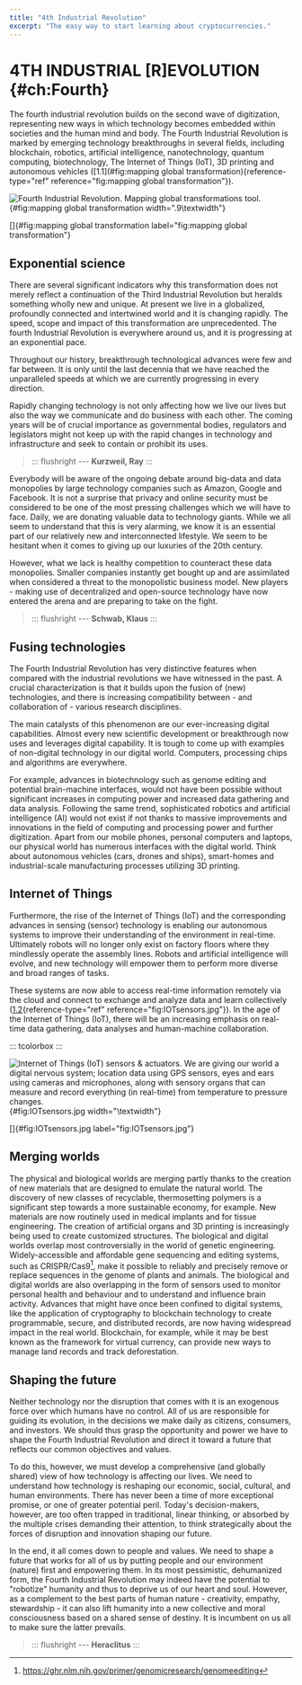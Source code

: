 ```yaml
---
title: "4th Industrial Revolution"
excerpt: "The easy way to start learning about cryptocurrencies."
---
```


# 4TH INDUSTRIAL \[R\]EVOLUTION {#ch:Fourth}

The fourth industrial revolution builds on the second wave of
digitization, representing new ways in which technology becomes embedded
within societies and the human mind and body. The Fourth Industrial
Revolution is marked by emerging technology breakthroughs in several
fields, including blockchain, robotics, artificial intelligence,
nanotechnology, quantum computing, biotechnology, The Internet of Things
(IoT), 3D printing and autonomous vehicles
([1.1](#fig:mapping global transformation){reference-type="ref"
reference="fig:mapping global transformation"}).

![Fourth Industrial Revolution. Mapping global transformations
tool.](img/ch-revolution/WEF_fourth_industrial_revolution.jpg){#fig:mapping global transformation
width=".9\\textwidth"}

[]{#fig:mapping global transformation
label="fig:mapping global transformation"}

## Exponential science

There are several significant indicators why this transformation does
not merely reflect a continuation of the Third Industrial Revolution but
heralds something wholly new and unique. At present we live in a
globalized, profoundly connected and intertwined world and it is
changing rapidly. The speed, scope and impact of this transformation are
unprecedented. The fourth Industrial Revolution is everywhere around us,
and it is progressing at an exponential pace.

Throughout our history, breakthrough technological advances were few and
far between. It is only until the last decennia that we have reached the
unparalleled speeds at which we are currently progressing in every
direction.

Rapidly changing technology is not only affecting how we live our lives
but also the way we communicate and do business with each other. The
coming years will be of crucial importance as governmental bodies,
regulators and legislators might not keep up with the rapid changes in
technology and infrastructure and seek to contain or prohibit its uses.

> ::: flushright
> --- **Kurzweil, Ray**
> :::

Everybody will be aware of the ongoing debate around big-data and data
monopolies by large technology companies such as Amazon, Google and
Facebook. It is not a surprise that privacy and online security must be
considered to be one of the most pressing challenges which we will have
to face. Daily, we are donating valuable data to technology giants.
While we all seem to understand that this is very alarming, we know it
is an essential part of our relatively new and interconnected lifestyle.
We seem to be hesitant when it comes to giving up our luxuries of the
20th century.

However, what we lack is healthy competition to counteract these data
monopolies. Smaller companies instantly get bought up and are
assimilated when considered a threat to the monopolistic business model.
New players - making use of decentralized and open-source technology
have now entered the arena and are preparing to take on the fight.

> ::: flushright
> --- **Schwab, Klaus**
> :::

## Fusing technologies

The Fourth Industrial Revolution has very distinctive features when
compared with the industrial revolutions we have witnessed in the past.
A crucial characterization is that it builds upon the fusion of (new)
technologies, and there is increasing compatibility between - and
collaboration of - various research disciplines.

The main catalysts of this phenomenon are our ever-increasing digital
capabilities. Almost every new scientific development or breakthrough
now uses and leverages digital capability. It is tough to come up with
examples of non-digital technology in our digital world. Computers,
processing chips and algorithms are everywhere.

For example, advances in biotechnology such as genome editing and
potential brain-machine interfaces, would not have been possible without
significant increases in computing power and increased data gathering
and data analysis. Following the same trend, sophisticated robotics and
artificial intelligence (AI) would not exist if not thanks to massive
improvements and innovations in the field of computing and processing
power and further digitization. Apart from our mobile phones, personal
computers and laptops, our physical world has numerous interfaces with
the digital world. Think about autonomous vehicles (cars, drones and
ships), smart-homes and industrial-scale manufacturing processes
utilizing 3D printing.

## Internet of Things

Furthermore, the rise of the Internet of Things (IoT) and the
corresponding advances in sensing (sensor) technology is enabling our
autonomous systems to improve their understanding of the environment in
real-time. Ultimately robots will no longer only exist on factory floors
where they mindlessly operate the assembly lines. Robots and artificial
intelligence will evolve, and new technology will empower them to
perform more diverse and broad ranges of tasks.

These systems are now able to access real-time information remotely via
the cloud and connect to exchange and analyze data and learn
collectively ([1.2](#fig:IOTsensors.jpg){reference-type="ref"
reference="fig:IOTsensors.jpg"}). In the age of the Internet of Things
(IoT), there will be an increasing emphasis on real-time data gathering,
data analyses and human-machine collaboration.

::: tcolorbox
:::

![Internet of Things (IoT) sensors & actuators. We are giving our world
a digital nervous system; location data using GPS sensors, eyes and ears
using cameras and microphones, along with sensory organs that can
measure and record everything (in real-time) from temperature to
pressure changes.](img/ch-revolution/IOTsensors.jpg){#fig:IOTsensors.jpg
width="\\textwidth"}

[]{#fig:IOTsensors.jpg label="fig:IOTsensors.jpg"}

## Merging worlds

The physical and biological worlds are merging partly thanks to the
creation of new materials that are designed to emulate the natural
world. The discovery of new classes of recyclable, thermosetting
polymers is a significant step towards a more sustainable economy, for
example. New materials are now routinely used in medical implants and
for tissue engineering. The creation of artificial organs and 3D
printing is increasingly being used to create customized structures. The
biological and digital worlds overlap most controversially in the world
of genetic engineering. Widely-accessible and affordable gene sequencing
and editing systems, such as CRISPR/Cas9[^1], make it possible to
reliably and precisely remove or replace sequences in the genome of
plants and animals. The biological and digital worlds are also
overlapping in the form of sensors used to monitor personal health and
behaviour and to understand and influence brain activity. Advances that
might have once been confined to digital systems, like the application
of cryptography to blockchain technology to create programmable, secure,
and distributed records, are now having widespread impact in the real
world. Blockchain, for example, while it may be best known as the
framework for virtual currency, can provide new ways to manage land
records and track deforestation.

## Shaping the future

Neither technology nor the disruption that comes with it is an exogenous
force over which humans have no control. All of us are responsible for
guiding its evolution, in the decisions we make daily as citizens,
consumers, and investors. We should thus grasp the opportunity and power
we have to shape the Fourth Industrial Revolution and direct it toward a
future that reflects our common objectives and values.

To do this, however, we must develop a comprehensive (and globally
shared) view of how technology is affecting our lives. We need to
understand how technology is reshaping our economic, social, cultural,
and human environments. There has never been a time of more exceptional
promise, or one of greater potential peril. Today's decision-makers,
however, are too often trapped in traditional, linear thinking, or
absorbed by the multiple crises demanding their attention, to think
strategically about the forces of disruption and innovation shaping our
future.

In the end, it all comes down to people and values. We need to shape a
future that works for all of us by putting people and our environment
(nature) first and empowering them. In its most pessimistic, dehumanized
form, the Fourth Industrial Revolution may indeed have the potential to
\"robotize\" humanity and thus to deprive us of our heart and soul.
However, as a complement to the best parts of human nature - creativity,
empathy, stewardship - it can also lift humanity into a new collective
and moral consciousness based on a shared sense of destiny. It is
incumbent on us all to make sure the latter prevails.

> ::: flushright
> --- **Heraclitus**
> :::

[^1]: <https://ghr.nlm.nih.gov/primer/genomicresearch/genomeediting>
